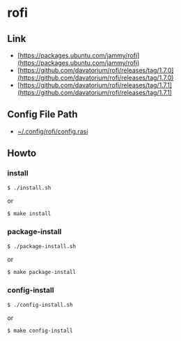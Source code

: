 
# rofi

## Link

* [https://packages.ubuntu.com/jammy/rofi](https://packages.ubuntu.com/jammy/rofi)
* [https://github.com/davatorium/rofi/releases/tag/1.7.0](https://github.com/davatorium/rofi/releases/tag/1.7.0)
* [https://github.com/davatorium/rofi/releases/tag/1.7.1](https://github.com/davatorium/rofi/releases/tag/1.7.1)


## Config File Path

* [~/.config/rofi/config.rasi](config/rofi/config.rasi)


## Howto


### install

``` sh
$ ./install.sh
```

or

``` sh
$ make install
```


### package-install

``` sh
$ ./package-install.sh
```

or

``` sh
$ make package-install
```


### config-install

``` sh
$ ./config-install.sh
```

or

``` sh
$ make config-install
```
